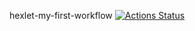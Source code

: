 hexlet-my-first-workflow
[![Actions Status](https://github.com/sayat-a/hexlet-my-first-workflow/actions/workflows/hello-world.yml/badge.svg)](https://github.com/sayat-a/hexlet-my-first-workflow/actions)

